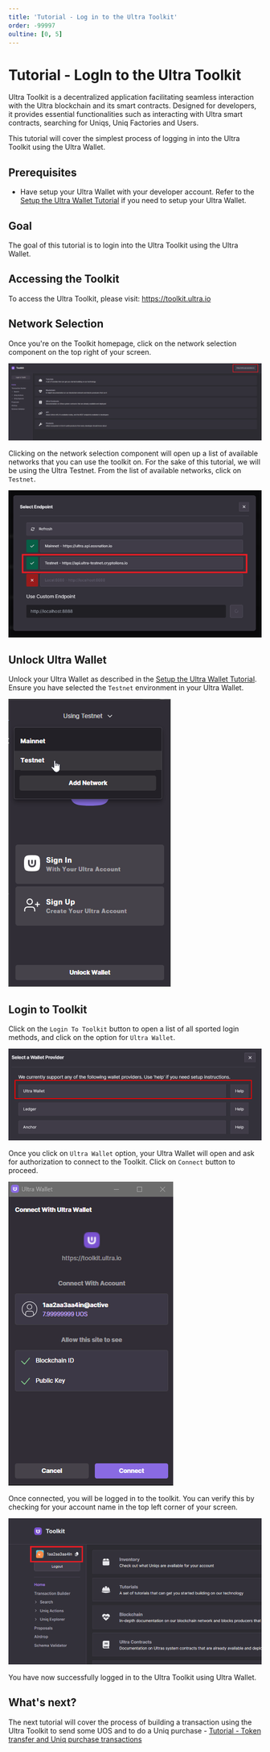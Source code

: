 ```yaml
---
title: 'Tutorial - Log in to the Ultra Toolkit'
order: -99997
oultine: [0, 5]
---
```


# Tutorial - LogIn to the Ultra Toolkit

Ultra Toolkit is a decentralized application facilitating seamless interaction with the Ultra blockchain and its smart contracts. Designed for developers, it provides essential functionalities such as interacting with Ultra smart contracts, searching for Uniqs, Uniq Factories and Users.

This tutorial will cover the simplest process of logging in into the Ultra Toolkit using the Ultra Wallet.

## Prerequisites

-   Have setup your Ultra Wallet with your developer account. Refer to the [Setup the Ultra Wallet Tutorial](./tutorial-setup-the-wallet.md) if you need to setup your Ultra Wallet.

## Goal

The goal of this tutorial is to login into the Ultra Toolkit using the Ultra Wallet.

## Accessing the Toolkit

To access the Ultra Toolkit, please visit: https://toolkit.ultra.io

## Network Selection

Once you're on the Toolkit homepage, click on the network selection component on the top right of your screen.

![](./images/toolkit-network-selection.png)

Clicking on the network selection component will open up a list of available networks that you can use the toolkit on. For the sake of this tutorial, we will be using the Ultra Testnet. From the list of available networks, click on `Testnet`.

![](./images/toolkit-network-selection-modal.png)

## Unlock Ultra Wallet

Unlock your Ultra Wallet as described in the [Setup the Ultra Wallet Tutorial](./tutorial-setup-the-wallet.md#unlocking-ultra-wallet).
Ensure you have selected the `Testnet` environment in your Ultra Wallet.

![](./images/wallet-set-network-testnet.png)

## Login to Toolkit

Click on the `Login To Toolkit` button to open a list of all sported login methods, and click on the option for `Ultra Wallet`.

![](./images/toolkit-login-wallet-selection.png)

Once you click on `Ultra Wallet` option, your Ultra Wallet will open and ask for authorization to connect to the Toolkit. Click on `Connect` button to proceed.

![](./images/toolkit-ultra-wallet-login-connect.png)

Once connected, you will be logged in to the toolkit. You can verify this by checking for your account name in the top left corner of your screen.

![](./images/toolkit-wallet-logged-in.png)

You have now successfully logged in to the Ultra Toolkit using Ultra Wallet.

## What's next?

The next tutorial will cover the process of building a transaction using the Ultra Toolkit to send some UOS and to do a Uniq purchase - [Tutorial - Token transfer and Uniq purchase transactions](./tutorial-token-transfer-and-nft-purchase.md)
